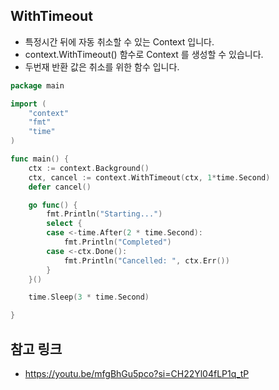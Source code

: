 ## WithTimeout
* 특정시간 뒤에 자동 취소할 수 있는 Context 입니다.
* context.WithTimeout() 함수로 Context 를 생성할 수 있습니다.
* 두번재 반환 값은 취소를 위한 함수 입니다.

```go
package main

import (
    "context"
    "fmt"
    "time"
)

func main() {
    ctx := context.Background()
    ctx, cancel := context.WithTimeout(ctx, 1*time.Second)
    defer cancel()

    go func() {
        fmt.Println("Starting...")
        select {
        case <-time.After(2 * time.Second):
            fmt.Println("Completed")
        case <-ctx.Done():
            fmt.Println("Cancelled: ", ctx.Err())
        }
    }()

    time.Sleep(3 * time.Second)

}
```


## 참고 링크
* https://youtu.be/mfgBhGu5pco?si=CH22Yl04fLP1q_tP